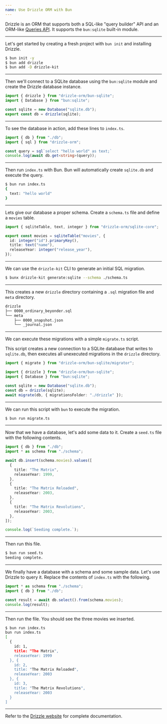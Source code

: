 ```yaml
---
name: Use Drizzle ORM with Bun
---
```


Drizzle is an ORM that supports both a SQL-like "query builder" API and an ORM-like [Queries API](https://orm.drizzle.team/docs/rqb). It supports the `bun:sqlite` built-in module.

---

Let's get started by creating a fresh project with `bun init` and installing Drizzle.

```sh
$ bun init -y
$ bun add drizzle
$ bun add -D drizzle-kit
```

---

Then we'll connect to a SQLite database using the `bun:sqlite` module and create the Drizzle database instance.

```ts#db.ts
import { drizzle } from "drizzle-orm/bun-sqlite";
import { Database } from "bun:sqlite";

const sqlite = new Database("sqlite.db");
export const db = drizzle(sqlite);
```

---

To see the database in action, add these lines to `index.ts`.

```ts#index.ts
import { db } from "./db";
import { sql } from "drizzle-orm";

const query = sql`select "hello world" as text;`
console.log(await db.get<string>(query));
```

---

Then run `index.ts` with Bun. Bun will automatically create `sqlite.db` and execute the query.

```sh
$ bun run index.ts
{
  text: "hello world"
}
```

---

Lets give our database a proper schema. Create a `schema.ts` file and define a `movies` table.

```ts#schema.ts
import { sqliteTable, text, integer } from "drizzle-orm/sqlite-core";

export const movies = sqliteTable("movies", {
  id: integer("id").primaryKey(),
  title: text("name"),
  releaseYear: integer("release_year"),
});
```

---

We can use the `drizzle-kit` CLI to generate an initial SQL migration.

```sh
$ bunx drizzle-kit generate:sqlite --schema ./schema.ts
```

---

This creates a new `drizzle` directory containing a `.sql` migration file and `meta` directory.

```txt
drizzle
├── 0000_ordinary_beyonder.sql
└── meta
    ├── 0000_snapshot.json
    └── _journal.json
```

---

We can execute these migrations with a simple `migrate.ts` script.

This script creates a new connection to a SQLite database that writes to `sqlite.db`, then executes all unexecuted migrations in the `drizzle` directory.

```ts#migrate.ts
import { migrate } from "drizzle-orm/bun-sqlite/migrator";

import { drizzle } from "drizzle-orm/bun-sqlite";
import { Database } from "bun:sqlite";

const sqlite = new Database("sqlite.db");
const db = drizzle(sqlite);
await migrate(db, { migrationsFolder: "./drizzle" });
```

---

We can run this script with `bun` to execute the migration.

```sh
$ bun run migrate.ts
```

---

Now that we have a database, let's add some data to it. Create a `seed.ts` file with the following contents.

```ts#seed.ts
import { db } from "./db";
import * as schema from "./schema";

await db.insert(schema.movies).values([
  {
    title: "The Matrix",
    releaseYear: 1999,
  },
  {
    title: "The Matrix Reloaded",
    releaseYear: 2003,
  },
  {
    title: "The Matrix Revolutions",
    releaseYear: 2003,
  },
]);

console.log(`Seeding complete.`);
```

---

Then run this file.

```sh
$ bun run seed.ts
Seeding complete.
```

---

We finally have a database with a schema and some sample data. Let's use Drizzle to query it. Replace the contents of `index.ts` with the following.

```ts#index.ts
import * as schema from "./schema";
import { db } from "./db";

const result = await db.select().from(schema.movies);
console.log(result);
```

---

Then run the file. You should see the three movies we inserted.

```sh
$ bun run index.ts
bun run index.ts
[
  {
    id: 1,
    title: "The Matrix",
    releaseYear: 1999
  }, {
    id: 2,
    title: "The Matrix Reloaded",
    releaseYear: 2003
  }, {
    id: 3,
    title: "The Matrix Revolutions",
    releaseYear: 2003
  }
]
```

---

Refer to the [Drizzle website](https://orm.drizzle.team/docs/overview) for complete documentation.
